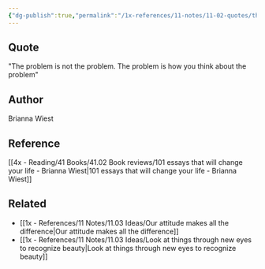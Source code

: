 ```yaml
---
{"dg-publish":true,"permalink":"/1x-references/11-notes/11-02-quotes/the-problem-is-not-the-problem-the-problem-is-how-you-think-about-the-problem-brianna-wiest/","title":"The problem is not the problem. The problem is how you think about the problem - Brianna Wiest","noteIcon":""}
---
```



## Quote
"The problem is not the problem. The problem is how you think about the problem"

## Author
Brianna Wiest

## Reference
[[4x - Reading/41 Books/41.02 Book reviews/101 essays that will change your life - Brianna Wiest\|101 essays that will change your life - Brianna Wiest]]

## Related
- [[1x - References/11 Notes/11.03 Ideas/Our attitude makes all the difference\|Our attitude makes all the difference]]
- [[1x - References/11 Notes/11.03 Ideas/Look at things through new eyes to recognize beauty\|Look at things through new eyes to recognize beauty]]
